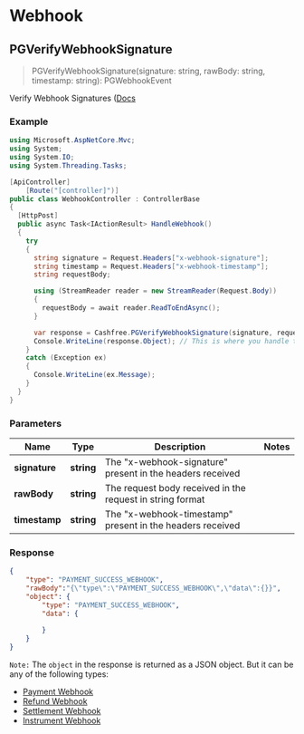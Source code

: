 # Webhook


## PGVerifyWebhookSignature

> PGVerifyWebhookSignature(signature: string, rawBody: string, timestamp: string): PGWebhookEvent

Verify Webhook Signatures ([Docs](https://docs.cashfree.com/reference/pg-webhook)

### Example

```csharp
using Microsoft.AspNetCore.Mvc;
using System;
using System.IO;
using System.Threading.Tasks;

[ApiController]
    [Route("[controller]")]
public class WebhookController : ControllerBase
{
  [HttpPost]
  public async Task<IActionResult> HandleWebhook()
  {
    try
    {
      string signature = Request.Headers["x-webhook-signature"];
      string timestamp = Request.Headers["x-webhook-timestamp"];
      string requestBody;

      using (StreamReader reader = new StreamReader(Request.Body))
      {
        requestBody = await reader.ReadToEndAsync();
      }

      var response = Cashfree.PGVerifyWebhookSignature(signature, requestBody, timestamp);
      Console.WriteLine(response.Object); // This is where you handle the verified webhook payload
    }
    catch (Exception ex)
    {
      Console.WriteLine(ex.Message);
    }
  }
}
```

### Parameters

Name | Type | Description  | Notes
------------- | ------------- | ------------- | -------------
**signature** | **string** | The "x-webhook-signature" present in the headers received |
**rawBody** | **string** | The request body received in the request in string format |
**timestamp** | **string** | The "x-webhook-timestamp" present in the headers received |


### Response

```json
{
    "type": "PAYMENT_SUCCESS_WEBHOOK",
    "rawBody":"{\"type\":\"PAYMENT_SUCCESS_WEBHOOK\",\"data\":{}}",
    "object": {
        "type": "PAYMENT_SUCCESS_WEBHOOK",
        "data": {
            
        }
    }
}
```

`Note:` The `object` in the response is returned as a JSON object. But it can be any of the following types:
- [Payment Webhook](https://docs.cashfree.com/docs/payment-webhooks)
- [Refund Webhook](https://docs.cashfree.com/docs/refunds-webhook)
- [Settlement Webhook](https://docs.cashfree.com/docs/settlements-webhook)
- [Instrument Webhook](https://docs.cashfree.com/docs/instrument-webhook)
